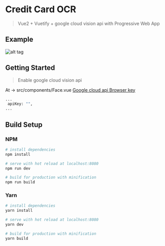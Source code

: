 # Credit Card OCR

> Vue2 + Vuetify + google cloud vision api with Progressive Web App

## Example

![alt tag](http://i.imgur.com/7y6NNJP.png)

## Getting Started

> Enable google cloud vision api 

At -> src/components/Face.vue     [Google cloud api Browser key](https://console.cloud.google.com/apis/dashboard)

``` bash
...
 apiKey: "",
...

```

## Build Setup

### NPM
``` bash
# install dependencies
npm install

# serve with hot reload at localhost:8080
npm run dev

# build for production with minification
npm run build
```
### Yarn
``` bash
# install dependencies
yarn install

# serve with hot reload at localhost:8080
yarn dev

# build for production with minification
yarn build
```


